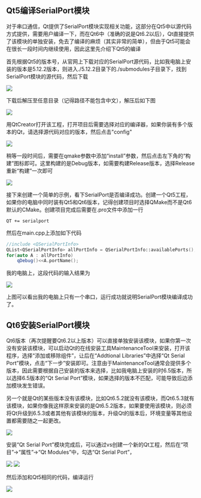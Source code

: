 ## Qt5编译SerialPort模块

对于串口通信，Qt提供了SerialPort模块实现相关功能，这部分在Qt5中以源代码方式提供，需要用户编译一下，而在Qt6中（准确的说是Qt6.2以后），Qt直接提供了该模块的单独安装，免去了编译的麻烦（其实非常的简单），但由于Qt5可能会在很长一段时间内继续使用，因此这里先介绍下Qt5的编译

首先根据Qt5的版本号，从官网上下载对应的SerialPort源代码，比如我电脑上安装的版本是5.12.2版本，则进入./5.12.2目录下的./submodules子目录下，找到SerialPort模块的源代码，然后下载

![](https://jxf2008-1302581379.cos.ap-nanjing.myqcloud.com/QtNotes/SerialPort1.png)

下载后解压至任意目录（记得路径不能包含中文），解压后如下图

![](https://jxf2008-1302581379.cos.ap-nanjing.myqcloud.com/QtNotes/SerialPort2.png)

用QtCreator打开该工程，打开项目后需要选择对应的编译器，如果你装有多个版本的Qt，请选择源代码对应的版本，然后点击"config"

![](https://jxf2008-1302581379.cos.ap-nanjing.myqcloud.com/QtNotes/SerialPort3.png)

稍等一段时间后，需要在qmake参数中添加“install”参数，然后点击左下角的“构建”图标即可。这里构建的是Debug版本，如需要构建Release版本，选择Release重新“构建”一次即可

![](https://jxf2008-1302581379.cos.ap-nanjing.myqcloud.com/QtNotes/SerialPort4.png)

接下来创建一个简单的示例，看下SerialPort是否编译成功。创建一个Qt5工程，如果你的电脑中同时装有Qt5和Qt6版本，记得创建项目时选择QMake而不是Qt6默认的CMake。创建项目完成后需要在.pro文件中添加一行
```shell
QT += serialport
```
然后在main.cpp上添加如下代码
```c++
//include <QSerialPortInfo>
QList<QSerialPortInfo> allPortInfo = QSerialPortInfo::availablePorts();
for(auto A : allPortInfo)
    qDebug()<<A.portName();
```
我的电脑上，这段代码的输入结果为

![](https://jxf2008-1302581379.cos.ap-nanjing.myqcloud.com/QtNotes/SerialPort5.png)

上图可以看出我的电脑上只有一个串口，运行成功就说明SerialPort模块编译成功了。

## Qt6安装SerialPort模块

Qt6版本（再次提醒要Qt6.2以上版本）可以直接单独安装该模块，如果你第一次没有安装该模块，可以启动Qt的在线安装工具MaintenanceTool来安装，打开该程序，选择“添加或移除组件”，让后在“Addtional Libraries”中选择“Qt Serial Port”模块，点击“下一步”安装即可。注意由于MaintenanceTool通常会提供多个版本，因此需要根据自己安装的版本来选择，比如我电脑上安装的时6.5版本，所以选择6.5版本的“Qt Serial Port”模块，如果选择的版本不匹配，可能导致后边添加模块发生错误。

另一个就是Qt的某些版本没有该模块，比如Qt6.5.2就没有该模块，而Qt6.5.3就有该模块，如果你像我这样原来安装的是Qt6.5.2版本，如果要使用该模块，则必须将Qt升级到6.5.3或者其他有该模块的版本，升级Qt的版本后，环境变量等其他设置都需要随之一起更改。

![](https://jxf2008-1302581379.cos.ap-nanjing.myqcloud.com/QtNotes/SerialPort6.png)

安装“Qt Serial Port”模块完成后，可以通过vs创建一个新的Qt工程，然后在“项目”->“属性”->“Qt Modules”中，勾选“Qt Serial Port”，

![](https://jxf2008-1302581379.cos.ap-nanjing.myqcloud.com/QtNotes/SerialPort7.png)
![](https://jxf2008-1302581379.cos.ap-nanjing.myqcloud.com/QtNotes/SerialPort8.png)

然后添加和Qt5相同的代码，编译运行

![](https://jxf2008-1302581379.cos.ap-nanjing.myqcloud.com/QtNotes/SerialPort9.png)